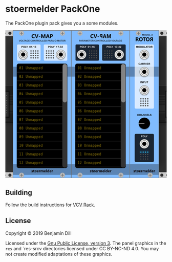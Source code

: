 # stoermelder PackOne

The PackOne plugin pack gives you a some modules.

![Intro image](./docs/intro.png)

## Building

Follow the build instructions for [VCV Rack](https://github.com/VCVRack/Rack).

## License

Copyright © 2019 Benjamin Dill

Licensed under the [Gnu Public License, version 3](https://www.gnu.org/licenses/gpl-3.0.en.html).
The panel graphics in the `res` and `res-srcv directories licensed under CC BY-NC-ND 4.0. You may not create modified adaptations of these graphics.